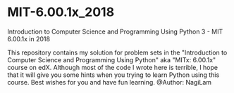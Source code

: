 # MIT-6.00.1x_2018
Introduction to Computer Science and Programming Using Python 3 - MIT 6.00.1x in 2018

This repository contains my solution for problem sets in the "Introduction to Computer Science and Programming Using Python" aka "MITx: 6.00.1x" course on edX. Although most of the code I wrote here is terrible, I hope that it will give you some hints when you trying to learn Python using this course. Best wishes for you and have fun learning. @Author: NagiLam
